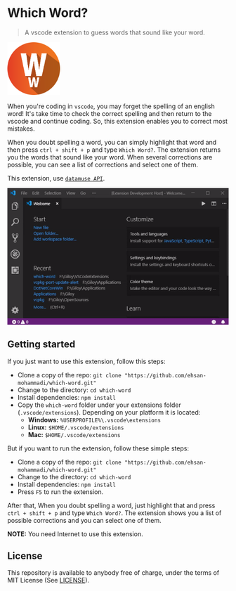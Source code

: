 # Which Word?

> A vscode extension to guess words that sound like your word.

<img src="https://github.com/ehsan-mohammadi/which-word/blob/master/img/WhichWord-Icon.png" width="120"/>

When you're coding in `vscode`, you may forget the spelling of an english word! It's take time to check the correct spelling and then return to the vscode and continue coding. So, this extension enables you to correct most mistakes.

When you doubt spelling a word, you can simply highlight that word and then press `ctrl + shift + p` and type `Which Word?`. The extension returns you the words that sound like your word. When several corrections are possible, you can see a list of corrections and select one of them.

This extension, use [`datamuse API`](https://www.datamuse.com/api/).

<p align="center"><img src="https://github.com/ehsan-mohammadi/which-word/blob/master/img/WhichWord-GIF.gif"/></p>

## Getting started

If you just want to use this extension, follow this steps:

- Clone a copy of the repo: `git clone "https://github.com/ehsan-mohammadi/which-word.git"`
- Change to the directory: `cd which-word`
- Install dependencies: `npm install`
- Copy the `which-word` folder under your extensions folder (`.vscode/extensions`). Depending on your platform it is located:
  - **Windows:** `%USERPROFILE%\.vscode\extensions`
  - **Linux:** `$HOME/.vscode/extensions`
  - **Mac:** `$HOME/.vscode/extensions`

But if you want to run the extension, follow these simple steps:

- Clone a copy of the repo: `git clone "https://github.com/ehsan-mohammadi/which-word.git"`
- Change to the directory: `cd which-word`
- Install dependencies: `npm install`
- Press `F5` to run the extension.

After that, When you doubt spelling a word, just highlight that and press `ctrl + shift + p` and type `Which Word?`. The extension shows you a list of possible corrections and you can select one of them.

**NOTE:** You need Internet to use this extension.

## License

This repository is available to anybody free of charge, under the terms of MIT License (See [LICENSE](../master/LICENSE)).